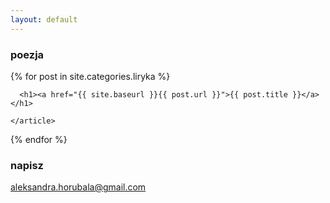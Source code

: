 ```yaml
---
layout: default
---
```


### poezja

<div class="posts">
  {% for post in site.categories.liryka %}
    <article class="post">

      <h1><a href="{{ site.baseurl }}{{ post.url }}">{{ post.title }}</a></h1>

    </article>
  {% endfor %}
</div>

### napisz

[aleksandra.horubala@gmail.com](mailto:aleksandra.horubala@gmail.com)
